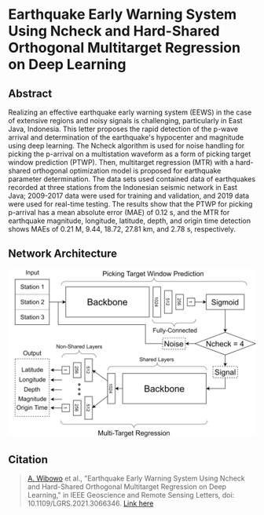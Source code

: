 # Earthquake Early Warning System Using Ncheck and Hard-Shared Orthogonal Multitarget Regression on Deep Learning

Abstract
--------
Realizing an effective earthquake early warning system (EEWS) in the case of extensive regions and noisy signals is challenging, particularly in East Java, Indonesia. This letter proposes the rapid detection of the p-wave arrival and determination of the earthquake's hypocenter and magnitude using deep learning. The Ncheck algorithm is used for noise handling for picking the p-arrival on a multistation waveform as a form of picking target window prediction (PTWP). Then, multitarget regression (MTR) with a hard-shared orthogonal optimization model is proposed for earthquake parameter determination. The data sets used contained data of earthquakes recorded at three stations from the Indonesian seismic network in East Java; 2009-2017 data were used for training and validation, and 2019 data were used for real-time testing. The results show that the PTWP for picking p-arrival has a mean absolute error (MAE) of 0.12 s, and the MTR for earthquake magnitude, longitude, latitude, depth, and origin time detection shows MAEs of 0.21 M, 9.44, 18.72, 27.81 km, and 2.78 s, respectively.

Network Architecture
--------
![Network architecture of the proposed method](https://github.com/bowoadi/eews_ncheck_hard-shared_ortho_mtr_deeplearning/blob/master/thumbnail/network_architecture.png)

Citation
--------
> [A. Wibowo](https://scholar.google.com/citations?user=TLJvwCsAAAAJ&hl=id) et al., "Earthquake Early Warning System Using Ncheck and Hard-Shared Orthogonal Multitarget Regression on Deep Learning," in IEEE Geoscience and Remote Sensing Letters, doi: 10.1109/LGRS.2021.3066346.
[Link here](https://ieeexplore.ieee.org/stamp/stamp.jsp?tp=&arnumber=9383795&isnumber=4357975)
